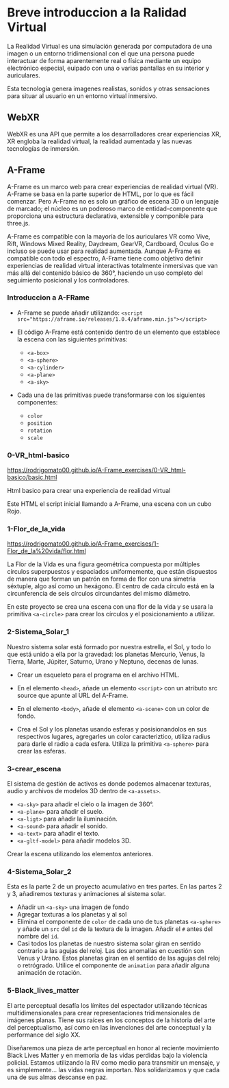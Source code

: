 # Breve introduccion a la Ralidad Virtual

La Realidad Virtual es una simulación generada por computadora de una imagen o un entorno tridimensional con el que una persona puede interactuar de forma aparentemente real o física mediante un equipo electrónico especial, euipado con una o varias pantallas en su interior y auriculares.

Esta tecnología genera imagenes realistas, sonidos y otras sensaciones para situar al usuario en un entorno virtual inmersivo.

## WebXR

WebXR es una API que permite a los desarrolladores crear experiencias XR, XR engloba la realidad virtual, la realidad aumentada y las nuevas tecnologías de inmersión.

## A-Frame

A-Frame es un marco web para crear experiencias de realidad virtual (VR). A-Frame se basa en la parte superior de HTML, por lo que es fácil comenzar. Pero A-Frame no es solo un gráfico de escena 3D o un lenguaje de marcado; el núcleo es un poderoso marco de entidad-componente que proporciona una estructura declarativa, extensible y componible para three.js.

A-Frame es compatible con la mayoría de los auriculares VR como Vive, Rift, Windows Mixed Reality, Daydream, GearVR, Cardboard, Oculus Go e incluso se puede usar para realidad aumentada. Aunque A-Frame es compatible con todo el espectro, A-Frame tiene como objetivo definir experiencias de realidad virtual interactivas totalmente inmersivas que van más allá del contenido básico de 360°, haciendo un uso completo del seguimiento posicional y los controladores.

### Introduccion a A-FRame

- A-Frame se puede añadir utilizando:
  `<script src="https://aframe.io/releases/1.0.4/aframe.min.js"></script>`

- El código A-Frame está contenido dentro de un elemento <a-scene> que establece la escena con las siguientes primitivas:
  - `<a-box>`
  - `<a-sphere>`
  - `<a-cylinder>`
  - `<a-plane>`
  - `<a-sky>`

- Cada una de las primitivas puede transformarse con los siguientes componentes:
  - `color`
  - `position`
  - `rotation`
  - `scale`

### 0-VR_html-basico

<a>https://rodrigomato00.github.io/A-Frame_exercises/0-VR_html-basico/basic.html

Html basico para crear una experiencia de realidad virtual

Este HTML el script inicial llamando a A-Frame, una escena con un cubo Rojo.

### 1-Flor_de_la_vida

<a>https://rodrigomato00.github.io/A-Frame_exercises/1-Flor_de_la%20vida/flor.html

La Flor de la Vida es una figura geométrica compuesta por múltiples círculos superpuestos y espaciados uniformemente, que están dispuestos de manera que forman un patrón en forma de flor con una simetría séxtuple, algo así como un hexágono. El centro de cada círculo está en la circunferencia de seis círculos circundantes del mismo diámetro.

En este proyecto se crea una escena con una flor de la vida y se usara la primitiva `<a-circle>` para crear los círculos y el posicionamiento a utilizar.

### 2-Sistema_Solar_1

<a>

Nuestro sistema solar está formado por nuestra estrella, el Sol, y todo lo que está unido a ella por la gravedad: los planetas Mercurio, Venus, la Tierra, Marte, Júpiter, Saturno, Urano y Neptuno, decenas de lunas.

- Crear un esqueleto para el programa en el archivo HTML.

- En el elemento `<head>`, añade un elemento `<script>` con un atributo src source que apunte al URL del A-Frame.

- En el elemento `<body>`, añade el elemento `<a-scene>` con un color de fondo.

- Crea el Sol y los planetas usando esferas y posisionandolos en sus respectivos lugares, agregarles un color caracteriztico, utiliza radius para darle el radio a cada esfera. Utiliza la primitiva `<a-sphere>` para crear las esferas.

### 3-crear_escena

El sistema de gestión de activos es donde podemos almacenar texturas, audio y archivos de modelos 3D dentro de `<a-assets>`.
- `<a-sky>` para añadir el cielo o la imagen de 360°.
- `<a-plane>` para añadir el suelo.
- `<a-ligt>` para añadir la iluminación.
- `<a-sound>` para añadir el sonido.
- `<a-text>` para añadir el texto.
- `<a-gltf-model>` para añadir modelos 3D.

Crear la escena utilizando los elementos anteriores.

### 4-Sistema_Solar_2

Esta es la parte 2 de un proyecto acumulativo en tres partes. En las partes 2 y 3, añadiremos texturas y animaciones al sistema solar.

- Añadir un `<a-sky>` una imagen de fondo
- Agregar texturas a los planetas y al sol
- Elimina el componente de `color` de cada uno de tus planetas `<a-sphere>` y añade un `src` del `id` de la textura de la imagen. Añadir el `#` antes del nombre del `id`.
- Casi todos los planetas de nuestro sistema solar giran en sentido contrario a las agujas del reloj. Las dos anomalías en cuestión son Venus y Urano. Estos planetas giran en el sentido de las agujas del reloj o retrógrado.
Utilice el componente de `animation` para añadir alguna animación de rotación.

### 5-Black_lives_matter

El arte perceptual desafía los límites del espectador utilizando técnicas multidimensionales para crear representaciones tridimensionales de imágenes planas. Tiene sus raíces en los conceptos de la historia del arte del perceptualismo, así como en las invenciones del arte conceptual y la performance del siglo XX.

Diseñaremos una pieza de arte perceptual en honor al reciente movimiento Black Lives Matter y en memoria de las vidas perdidas bajo la violencia policial. Estamos utilizando la RV como medio para transmitir un mensaje, y es simplemente... las vidas negras importan. Nos solidarizamos y que cada una de sus almas descanse en paz.








